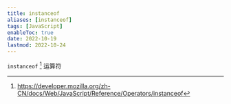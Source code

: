 ```yaml
---
title: instanceof
aliases: [instanceof]
tags: [JavaScript]
enableToc: true
date: 2022-10-19
lastmod: 2022-10-24
---
```


`instanceof` [^1] 运算符

[^1]: <https://developer.mozilla.org/zh-CN/docs/Web/JavaScript/Reference/Operators/instanceof>
